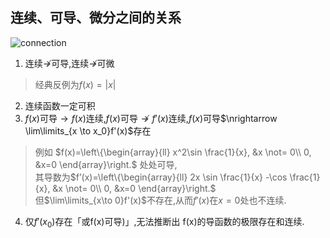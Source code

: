## 连续、可导、微分之间的关系

![connection](connection.png)

1. 连续$\nrightarrow$可导,连续$\nrightarrow$可微
> 经典反例为$f(x)=|x|$
2. 连续函数一定可积
3. $f(x)$可导$\rightarrow f(x)$连续,$f(x)$可导$\nrightarrow f'(x)$连续,$f(x)$可导$\nrightarrow \lim\limits_{x \to x_0}f'(x)$存在
> 例如
$f(x)=\left\{\begin{array}{ll}
x^2\sin \frac{1}{x}, &x \not= 0\\
0, &x=0
\end{array}\right.$
处处可导,<br>
其导数为$f’(x)=\left\{\begin{array}{ll}
2x \sin \frac{1}{x} -\cos \frac{1}{x}, &x \not= 0\\
0, &x=0
\end{array}\right.$<br>
但$\lim\limits_{x\to 0}f'(x)$不存在,从而$f'(x)$在$x=0$处也不连续.
4. 仅$f'(x_0)$存在「或f(x)可导)」,无法推断出 f(x)的导函数的极限存在和连续.
